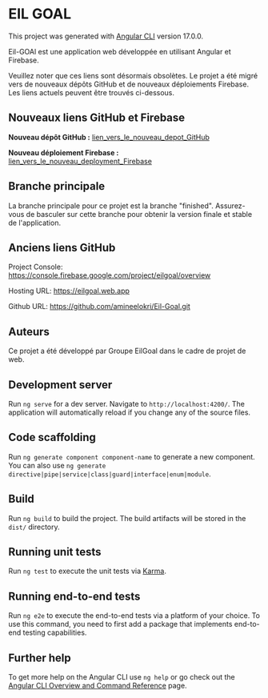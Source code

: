 # EIL GOAL

This project was generated with [Angular CLI](https://github.com/angular/angular-cli) version 17.0.0.

Eil-GOAl est une application web développée en utilisant Angular et Firebase.

Veuillez noter que ces liens sont désormais obsolètes. Le projet a été migré vers de nouveaux dépôts GitHub et de nouveaux déploiements Firebase. Les liens actuels peuvent être trouvés ci-dessous.

## Nouveaux liens GitHub et Firebase

**Nouveau dépôt GitHub :** [lien_vers_le_nouveau_depot_GitHub](https://github.com/mohamedbougra/eilgoal-new)

**Nouveau déploiement Firebase :** [lien_vers_le_nouveau_deployment_Firebase](https://eil-goal-new.web.app/)

## Branche principale

La branche principale pour ce projet est la branche "finished". Assurez-vous de basculer sur cette branche pour obtenir la version finale et stable de l'application.

## Anciens liens GitHub ##
Project Console: https://console.firebase.google.com/project/eilgoal/overview

Hosting URL: https://eilgoal.web.app

Github URL: https://github.com/amineelokri/Eil-Goal.git

## Auteurs

Ce projet a été développé par Groupe EilGoal dans le cadre de projet de web.


## Development server

Run `ng serve` for a dev server. Navigate to `http://localhost:4200/`. The application will automatically reload if you change any of the source files.

## Code scaffolding

Run `ng generate component component-name` to generate a new component. You can also use `ng generate directive|pipe|service|class|guard|interface|enum|module`.

## Build

Run `ng build` to build the project. The build artifacts will be stored in the `dist/` directory.

## Running unit tests

Run `ng test` to execute the unit tests via [Karma](https://karma-runner.github.io).

## Running end-to-end tests

Run `ng e2e` to execute the end-to-end tests via a platform of your choice. To use this command, you need to first add a package that implements end-to-end testing capabilities.

## Further help

To get more help on the Angular CLI use `ng help` or go check out the [Angular CLI Overview and Command Reference](https://angular.io/cli) page.
